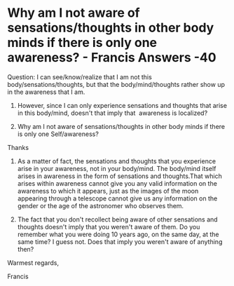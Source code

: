 # Why am I not aware of sensations/thoughts in other body minds if there is only one awareness? - Francis Answers -40

Question: I can see/know/realize that I am not this body/sensations/thoughts, but that the body/mind/thoughts rather show up in the awareness that I am.&nbsp;

1. However, since I can only experience sensations and thoughts that arise in this body/mind, doesn't that imply that &nbsp;awareness is localized?&nbsp;

2. Why am I not aware of sensations/thoughts in other body minds if there is only one Self/awareness?&nbsp;

Thanks

1. As a matter of fact, the sensations and thoughts that you experience arise in your awareness, not in your body/mind. The body/mind itself arises in awareness in the form of sensations and thoughts.That which arises within awareness cannot give you any valid information on the awareness to which it appears, just as the images of the moon appearing through a telescope cannot give us any information on the gender or the age of the astronomer who observes them.

2. The fact that you don't recollect being aware of other sensations and thoughts doesn't imply that you weren't aware of them. Do you remember what you were doing 10 years ago, on the same day, at the same time? I guess not. Does that imply you weren't aware of anything then?

Warmest regards,

Francis

